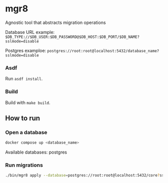 # mgr8

Agnostic tool that abstracts migration operations

Database URL example: `$DB_TYPE://$DB_USER:$DB_PASSWORD@$DB_HOST:$DB_PORT/$DB_NAME?sslmode=disable`

Postgres examploe: `postgres://root:root@localhost:5432/database_name?sslmode=disable`

### Asdf

Run `asdf install`.

### Build

Build with `make build`.

## How to run

### Open a database

```bash
docker compose up <database_name>
```

Available databases: postgres

### Run migrations

```bash
./bin/mgr8 apply --database=postgres://root:root@localhost:5432/core?sslmode=disable ./migrations
```